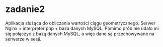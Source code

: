 # zadanie2
Aplikacja służąca do obliczania wartości ciągu geometrycznego.
Serwer Nginx + interpreter php + baza danych MySQL.
Pomimo prób nie udało mi się połączyć z bazą danych MySQL, a więc dane są przechowywane na serwerze w sesji.
